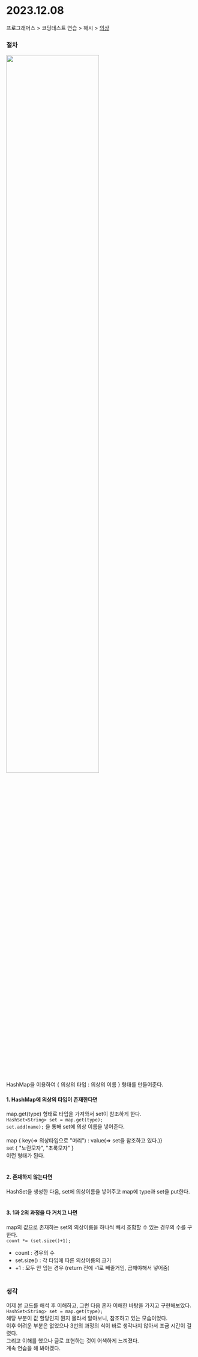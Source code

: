 # 2023.12.08
프로그래머스 > 코딩테스트 연습 > 해시 > [의상](https://school.programmers.co.kr/learn/courses/30/lessons/42578)

### 절차
<img width="70%" src="https://github.com/zisoo-choi/TIL/assets/87762728/8ad4a6d3-5ffd-4761-b6f2-5f217a9ca66a"/>
<br>
HashMap을 이용하여 { 의상의 타입 : 의상의 이름 } 형태를 만들어준다.<br>

#### 1. HashMap에 의상의 타입이 존재한다면<br>
map.get(type) 형태로 타입을 가져와서 set이 참조하게 한다.<br>
```HashSet<String> set = map.get(type);```<br>
```set.add(name);```
을 통해 set에 의상 이름을 넣어준다.<br><br>
map { key(=> 의상타입으로 "머리") : value(=> set을 참조하고 있다.)}<br>
set { "노란모자", "초록모자" }<br>
이런 형태가 된다.<br><br>

#### 2. 존재하지 않는다면<br>
HashSet을 생성한 다음, set에 의상이름을 넣어주고 map에 type과 set을 put한다.<br>
<br>

#### 3. 1과 2의 과정을 다 거치고 나면<br>
map의 값으로 존재하는 set의 의상이름을 하나씩 빼서 조합할 수 있는 경우의 수를 구한다.<br>
```count *= (set.size()+1);```
- count : 경우의 수<br>
- set.size() : 각 타입에 따른 의상이름의 크기<br>
- +1 : 모두 안 입는 경우 (return 전에 -1로 빼줄거임, 곱해야해서 넣어줌)<br><br>

### 생각
어제 본 코드를 해석 후 이해하고, 그런 다음 혼자 이해한 바탕을 가지고 구현해보았다.<br>
```HashSet<String> set = map.get(type);```<br>
해당 부분이 값 할당인지 뭔지 몰라서 알아보니, 참조하고 있는 모습이었다.<br>
이후 어려운 부분은 없었으나 3번의 과정의 식이 바로 생각나지 않아서 조금 시간이 걸렸다.<br>
그리고 이해를 했으나 글로 표현하는 것이 어색하게 느껴졌다.<br>
계속 연습을 해 봐야겠다.

